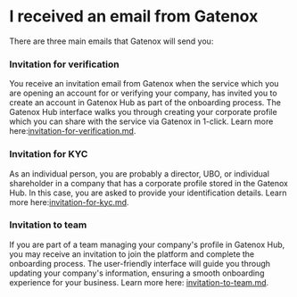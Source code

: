 # I received an email from Gatenox

There are three main emails that Gatenox will send you:&#x20;

### Invitation for verification&#x20;

You receive an invitation email from Gatenox when the service which you are opening an account for or verifying your company, has invited you to create an account in Gatenox Hub as part of the onboarding process. The Gatenox Hub interface walks you through creating your corporate profile which you can share with the service via Gatenox in 1-click. Learn more here:[invitation-for-verification.md](invitation-for-verification.md "mention").

### Invitation for KYC

As an individual person, you are probably a director, UBO, or individual shareholder in a company that has a corporate profile stored in the Gatenox Hub. In this case, you are asked to provide your identification details. Learn more here:[invitation-for-kyc.md](invitation-for-kyc.md "mention").

### Invitation to team

If you are part of a team managing your company's profile in Gatenox Hub, you may receive an invitation to join the platform and complete the onboarding process. The user-friendly interface will guide you through updating your company's information, ensuring a smooth onboarding experience for your business. Learn more here: [invitation-to-team.md](invitation-to-team.md "mention").

